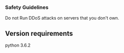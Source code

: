 ### Safety Guidelines
Do not Run DDoS attacks on servers that you don't own.



## Version requirements
python 3.6.2

